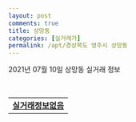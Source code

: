 ```yaml
---
layout: post
comments: true
title: 상망동
categories: [실거래가]
permalink: /apt/경상북도 영주시 상망동
---
```


2021년 07월 10일 상망동 실거래 정보

<script type="text/javascript">
  google.charts.load('current', {'packages':['corechart']});
  google.charts.setOnLoadCallback(drawChart);

  function drawChart() {
    var data = google.visualization.arrayToDataTable([['거래일', '매매', '전월세', '전매'], ['20-07', 9, 1, 0], ['20-08', 1, 0, 0], ['20-09', 2, 1, 0], ['20-10', 7, 1, 0], ['20-11', 5, 1, 0], ['20-12', 6, 1, 0], ['21-01', 3, 0, 0], ['21-02', 4, 1, 0], ['21-03', 3, 0, 0], ['21-04', 9, 0, 0], ['21-05', 4, 0, 0], ['21-06', 4, 0, 0]]);

    var options = {
      title: '최근 1년간 유형별 거래량 추이',
      legend: { position: 'bottom' }
    };

    var chart = new google.visualization.LineChart(document.getElementById('columnchart_material'));
    chart.draw(data, (options));년간 
  }
</script>

<div id="columnchart_material" style="width: 95%; margin-left: -35px; display: block"></div>
<br>
<table>
  <tr>
    <td colspan="4" style="font-weight: bold;"><a href="https://search.naver.com/search.naver?query=상망동 실거래정보없음">실거래정보없음</a></td>
  </tr>
    
</table>
    